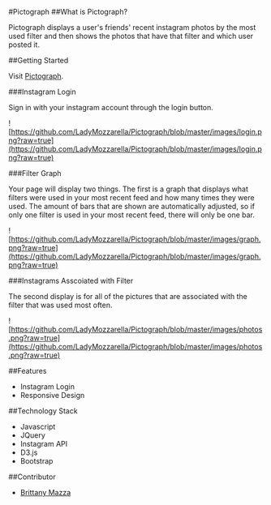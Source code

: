 #Pictograph
##What is Pictograph?

Pictograph displays a user's friends' recent instagram photos by the most used filter and then shows the photos that have that filter and which user posted it.

##Getting Started

Visit [Pictograph](http://ladymozzarella.github.io/projects/Pictograph/).

###Instagram Login

Sign in with your instagram account through the login button.

![https://github.com/LadyMozzarella/Pictograph/blob/master/images/login.png?raw=true](https://github.com/LadyMozzarella/Pictograph/blob/master/images/login.png?raw=true)

###Filter Graph

Your page will display two things. The first is a graph that displays what filters were used in your most recent feed and how many times they were used. The amount of bars that are shown are automatically adjusted, so if only one filter is used in your most recent feed, there will only be one bar. 

![https://github.com/LadyMozzarella/Pictograph/blob/master/images/graph.png?raw=true](https://github.com/LadyMozzarella/Pictograph/blob/master/images/graph.png?raw=true)

###Instagrams Asscoiated with Filter

The second display is for all of the pictures that are associated with the filter that was used most often.

![https://github.com/LadyMozzarella/Pictograph/blob/master/images/photos.png?raw=true](https://github.com/LadyMozzarella/Pictograph/blob/master/images/photos.png?raw=true)

##Features
- Instagram Login
- Responsive Design

##Technology Stack
- Javascript
- JQuery
- Instagram API
- D3.js
- Bootstrap

##Contributor
- [Brittany Mazza](https://github.com/LadyMozzarella)



